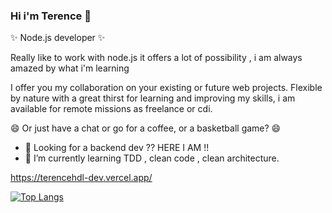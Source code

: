 ### Hi i'm Terence 👋

<!--
**TerenceHilderal/TerenceHilderal** is a ✨ _special_ ✨ repository because its `README.md` (this file) appears on your GitHub profile.

Here are some ideas to get you started:

- 🤔 I’m looking for help with ...
- 💬 Ask me about ...
- 📫 How to reach me: ...
- 😄 Pronouns: ...
- ⚡ Fun fact: ...
- - - 👯 I’m looking to collaborate on projec


-->
✨ Node.js developer  ✨ 
 
Really like to work with node.js it offers a lot of possibility , i am always amazed by what i'm learning


I offer you my collaboration on your existing or future web projects.
Flexible by nature with a great thirst for learning and improving my skills, i am available for remote missions as freelance or cdi.

😄 Or just have a chat or go for a coffee, or a basketball game? 😄

- 🔭 Looking for a backend dev ?? HERE I AM  !!
- 🌱 I’m currently learning TDD , clean code , clean architecture.

https://terencehdl-dev.vercel.app/





[![Top Langs](https://github-readme-stats.vercel.app/api/top-langs/?username=TerenceHilderal&theme=gotham&layout=compact&langs_count=8)](https://github.com/anuraghazra/github-readme-stats)


